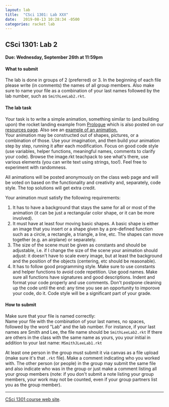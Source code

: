 ```yaml
---
layout: lab
title:  "CSci 1301: Lab XXX"
date:   2019-08-13 10:28:34 -0500
categories: racket lab
---
```


CSci 1301: Lab 2
----------------

#### Due: Wednesday, September 26th at 11:59pm

#### What to submit

The lab is done in groups of 2 (preferred) or 3. In the beginning of
each file please write (in comments) the names of all group members.
Also make sure to name your file as a combination of your last names
followed by the lab number, such as `SmithLeeLab2.rkt`.

#### The lab task

Your task is to write a simple animation, something similar to (and
building upon) the rocket landing example from
[Prologue](https://htdp.org/2018-01-06/Book/part_prologue.html) which is
also posted on our [resources page](../resources.html). Also see an
[example of an animation.](../examples/simple-animation.rkt)\
Your animation may be constructed out of shapes, pictures, or a
combination of those. Use your imagination, and then build your
animation step by step, running it after each modification. Focus on
good code style (use variables, helper functions, meaningful names,
comments to clarify your code). Browse the image.rkt teachpack to see
what\'s there, use various elements (you can write text using strings,
too!). Feel free to experiment with randomness.

All animations will be posted anonymously on the class web page and will
be voted on based on the functionality and creativity and, separately,
code style. The top solutions will get extra credit.

Your animation must satisfy the following requirements:

1.  It has to have a background that stays the same for all or most of
    the animation (it can be just a rectangular color shape, or it can
    be more involved).
2.  It must have at least four moving basic shapes. A basic shape is
    either an image that you insert or a shape given by a pre-defined
    function such as a circle, a rectangle, a triangle, a line, etc. The
    shapes can move together (e.g. an airplane) or separately.
3.  The size of the scene must be given as constants and should be
    adjustable, i.e. if I change the size of the scene your animation
    should adjust: it doesn\'t have to scale every image, but at least
    the background and the position of the objects (centering, etc
    should be reasonable).
4.  It has to follow good programming style. Make sure to use constants
    and helper functions to avoid code repetition. Use good names. Make
    sure all functions have signatures and good descriptions. Indent and
    format your code properly and use comments. Don\'t postpone cleaning
    up the code until the end: any time you see an opportunity to
    imporove your code, do it. Code style will be a significant part of
    your grade.

#### How to submit

Make sure that your file is named correctly:\
Name your file with the combination of your last names, no spaces,
followed by the word \"Lab\" and the lab number. For instance, if your
last names are Smith and Lee, the file name should be `SmithLeeLab2.rkt`
If there are others in the class with the same name as yours, you your
initial in addition to your last name: `MSmithJLeeLab1.rkt`

At least one person in the group must submit it via canvas as a file
upload (make sure it\'s that `.rkt` file). Make a comment indicating who
you worked with. The other person (or people) in the group may submit
the same file and also indicate who was in the group or just make a
comment listing all your group members (note: if you don\'t submit a
note listing your group members, your work may not be counted, even if
your group partners list you as the group member).

------------------------------------------------------------------------

[CSci 1301 course web site](../index.html).
